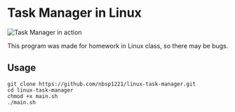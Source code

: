 # Task Manager in Linux

![Task Manager in action](https://user-images.githubusercontent.com/50603255/75606240-1c524b80-5b2e-11ea-94e9-ad151328c64e.png)

This program was made for homework in Linux class, so there may be bugs.

## Usage

```shell
git clone https://github.com/nbsp1221/linux-task-manager.git
cd linux-task-manager
chmod +x main.sh
./main.sh
```
